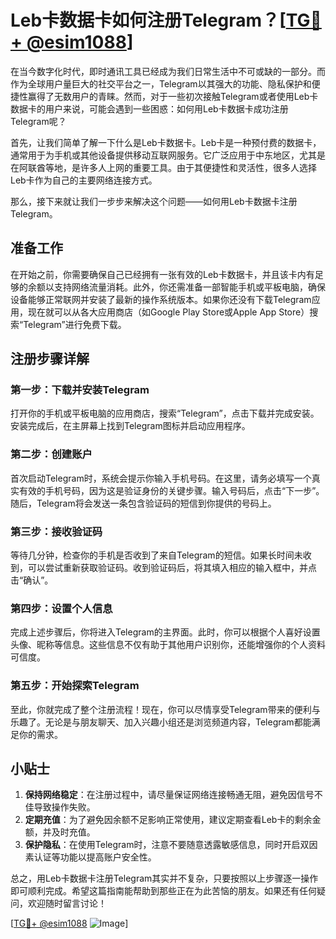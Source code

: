# Leb卡数据卡如何注册Telegram？[[TG💪+ @esim1088](https://t.me/s/esim1088)]

在当今数字化时代，即时通讯工具已经成为我们日常生活中不可或缺的一部分。而作为全球用户量巨大的社交平台之一，Telegram以其强大的功能、隐私保护和便捷性赢得了无数用户的青睐。然而，对于一些初次接触Telegram或者使用Leb卡数据卡的用户来说，可能会遇到一些困惑：如何用Leb卡数据卡成功注册Telegram呢？

首先，让我们简单了解一下什么是Leb卡数据卡。Leb卡是一种预付费的数据卡，通常用于为手机或其他设备提供移动互联网服务。它广泛应用于中东地区，尤其是在阿联酋等地，是许多人上网的重要工具。由于其便捷性和灵活性，很多人选择Leb卡作为自己的主要网络连接方式。

那么，接下来就让我们一步步来解决这个问题——如何用Leb卡数据卡注册Telegram。

## 准备工作

在开始之前，你需要确保自己已经拥有一张有效的Leb卡数据卡，并且该卡内有足够的余额以支持网络流量消耗。此外，你还需准备一部智能手机或平板电脑，确保设备能够正常联网并安装了最新的操作系统版本。如果你还没有下载Telegram应用，现在就可以从各大应用商店（如Google Play Store或Apple App Store）搜索“Telegram”进行免费下载。

## 注册步骤详解

### 第一步：下载并安装Telegram

打开你的手机或平板电脑的应用商店，搜索“Telegram”，点击下载并完成安装。安装完成后，在主屏幕上找到Telegram图标并启动应用程序。

### 第二步：创建账户

首次启动Telegram时，系统会提示你输入手机号码。在这里，请务必填写一个真实有效的手机号码，因为这是验证身份的关键步骤。输入号码后，点击“下一步”。随后，Telegram将会发送一条包含验证码的短信到你提供的号码上。

### 第三步：接收验证码

等待几分钟，检查你的手机是否收到了来自Telegram的短信。如果长时间未收到，可以尝试重新获取验证码。收到验证码后，将其填入相应的输入框中，并点击“确认”。

### 第四步：设置个人信息

完成上述步骤后，你将进入Telegram的主界面。此时，你可以根据个人喜好设置头像、昵称等信息。这些信息不仅有助于其他用户识别你，还能增强你的个人资料可信度。

### 第五步：开始探索Telegram

至此，你就完成了整个注册流程！现在，你可以尽情享受Telegram带来的便利与乐趣了。无论是与朋友聊天、加入兴趣小组还是浏览频道内容，Telegram都能满足你的需求。

## 小贴士

1. **保持网络稳定**：在注册过程中，请尽量保证网络连接畅通无阻，避免因信号不佳导致操作失败。
2. **定期充值**：为了避免因余额不足影响正常使用，建议定期查看Leb卡的剩余金额，并及时充值。
3. **保护隐私**：在使用Telegram时，注意不要随意透露敏感信息，同时开启双因素认证等功能以提高账户安全性。

总之，用Leb卡数据卡注册Telegram其实并不复杂，只要按照以上步骤逐一操作即可顺利完成。希望这篇指南能帮助到那些正在为此苦恼的朋友。如果还有任何疑问，欢迎随时留言讨论！

[[TG💪+ @esim1088](https://t.me/s/esim1088) ![Image](https://i.postimg.cc/4NQfJmqS/Snipaste-2025-05-13-00-14-12.png)]